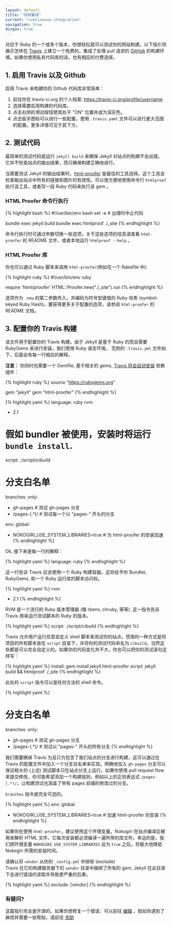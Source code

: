 ```yaml
---
layout: default
title: "持续集成"
current: "continuous-integration"
navigation: true
disqus: true
---
```


对应于 Ruby 的一个或多个版本，你很轻松就可以测试你的网站构建。以下指引将展示怎样在 [Travis][0] 上建立一个免费的，集成了处理 pull 请求的 [GitHub][1] 的构建环境。如果你使用私有代码库的话，也有相应的付费选择。

[0]: https://travis-ci.org/
[1]: https://github.com/

## 1. 启用 Travis 以及 Github

启用 Travis 来构建你的 Github 代码库非常简单：

1. 前往你在 travis-ci.org 的个人档案: https://travis-ci.org/profile/username
2. 选择需要启用构建的代码库。
3. 点击右侧的滑动按钮使其处于 "ON" 位置并成为深灰色。
4. 点击扳手图标可以进行一些配置，使用 `.travis.yaml` 文件可以进行更大范围的配置。更多详情可见于其下方。

## 2. 测试代码

最简单的测试代码是运行 `jekyll build` 来确保 Jekyll 对站点的构建不会出错。它并不检查站点的输出结果，而只确保构建正确地进行。

当需要测试 Jekyll 的输出结果时，[html-proofer][2] 是最佳的工具选择。这个工具会检查输出站点中所有的链接和图片的有效性。可以很方便地使用命令行 `htmlproof` 执行该工具，或者写一段 Ruby 代码来执行该 gem 。

### HTML Proofer 命令行执行

{% highlight bash %}
#!/usr/bin/env bash
set -e # 出错时中止代码

bundle exec jekyll build
bundle exec htmlproof ./_site
{% endhighlight %}

命令行执行时可通过参数切换一些选项。关于这些选项的信息请查看 `html-proofer` 的 README 文件，或者本地运行 `htmlproof --help` 。

### HTML Proofer 库

你也可以通过 Ruby 脚本来调用 `html-proofer`(例如在一个 Rakefile 中):

{% highlight ruby %}
#!/usr/bin/env ruby

require 'html/proofer'
HTML::Proofer.new("./_site").run
{% endhighlight %}

选项作为 `.new` 的第二参数传入，并编码为符号型键值的 Ruby 哈希 (symbol-keyed Ruby Hash)。要获得更多关于配置的选项，请参阅 `html-proofer` 的 README 文档。

[2]: https://github.com/gjtorikian/html-proofer

## 3. 配置你的 Travis 构建

该文件用于配置你的 Travis 构建。由于 Jekyll 是基于 Ruby 的而且需要 RubyGems 来进行安装，我们使用 Ruby 语言环境。 范例的 `.travis.yml` 文件如下，后面会有每一行相应的解释。

**注意：** 你同时也需要一个 Gemfile, 基于相关的 gems, [Travis 将会自动安装](http://docs.travis-ci.com/user/languages/ruby/#Dependency-Management) 依赖组件：

{% highlight ruby %}
source "https://rubygems.org"

gem "jekyll"
gem "html-proofer"
{% endhighlight %}

{% highlight yaml %}
language: ruby
rvm:
- 2.1
# 假如 bundler 被使用，安装时将运行 `bundle install`.
script: ./script/cibuild

# 分支白名单
branches:
  only:
  - gh-pages     # 测试 gh-pages 分支
  - /pages-(.*)/ # 测试每一个以 "pages-" 开头的分支

env:
  global:
  - NOKOGIRI_USE_SYSTEM_LIBRARIES=true # 为 html-proofer 的安装加速
{% endhighlight %}

Ok, 接下来是每一行的解释：

{% highlight yaml %}
language: ruby
{% endhighlight %}

这一行告诉 Travis 应该使用一个 Ruby 构建容器。这将给予你 Bundler, RubyGems, 和一个 Ruby 运行库的脚本访问权。

{% highlight yaml %}
rvm:
- 2.1
{% endhighlight %}

RVM 是一个流行的 Ruby 版本管理器 (像 rbenv, chruby, 等等). 这一指令告诉 Travis 用来运行测试脚本的 Ruby 的版本。

{% highlight yaml %}
script: ./script/cibuild
{% endhighlight %}

Travis 允许用户运行任意自定义 shell 脚本来测试你的站点。惯用的一种方式是将项目的所有脚本放在 `script` 目录下，并将你的测试代码命名为 `cibuild`。当然这些都是可以完全自定义的。如果你的代码变化并不大，你也可以把你的测试语句这样写：

{% highlight yaml %}
install: gem install jekyll html-proofer
script: jekyll build && htmlproof ./_site
{% endhighlight %}

此处的 `script` 指令可以是任何合法的 shell 命令。

{% highlight yaml %}
# 分支白名单
branches:
  only:
  - gh-pages     # 测试 gh-pages 分支
  - /pages-(.*)/ # 测试以 "pages-" 开头的所有分支
{% endhighlight %}

我们需要确保 Travis 为且只为包含了我们站点的分支进行构建，这可以通过在 Travis 的配置文件中加入一个分支白名单来实现。明确地加入 `gh-pages` 分支可以保证相关的 (上述) 测试脚本只在站点分支上运行。如果你使用 pull request flow 来提交修改，你可能希望添加一个构建规则，例如以上的正则表达式 `/pages-(.*)/`，让构建测试也涵盖了带有 pages 前缀的修改过的分支。

`branches` 指令是完全可选的。

{% highlight yaml %}
env:
  global:
  - NOKOGIRI_USE_SYSTEM_LIBRARIES=true # 加速 html-proofer 的安装
{% endhighlight %}

如果你在使用 `html-proofer`，建议使用这个环境变量。Nokogiri 在站点编译后被用来解析 HTML 文件，它每次安装都必须编译一遍所带的库文件。幸运的是，我们把环境变量 `NOKOGIRI_USE_SYSTEM_LIBRARIES` 设为 `true` 之后，将极大地降低 Nokogiri 所需的安装时间。

<div class="ct-alert ct-mb-lg ct-left --warning">
  <div class="inner">
    <i class="fa fa-info ct-color-red"></i>
    <div class="content">
    <span class="ct-h6">请确认将 <code>vendor</code> 从你的
     <code>_config.yml</code> 中排除 (exclude)</span><br>
    Travis 在它的构建服务器下的 <code>vendor</code> 目录中捆绑了所有的 gem, Jekyll 在此目录下会进行错误的读取并导致更严重的后果。
    </div>
  </div>
</div>

{% highlight yaml %}
exclude: [vendor]
{% endhighlight %}

### 有疑问?

这篇指引完全是开源的。如果你想修复一个错误，可以前往 [编辑][3] 。假如你遇到了麻烦并需要一些帮助，请前往 [求助][4]

[3]: https://github.com/xcatliu/jekyllcn/edit/master/site/_docs/continuous-integration.md
[4]: https://talk.jekyllrb.com/
